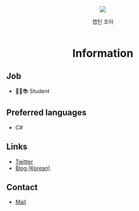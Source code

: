 <div align="center">
<p>
    <img src="https://i.imgur.com/OIXca2p.png">
</p>
캡틴 조아<br><br>
<h1>Information</h1>
</div>

## Job
- 👨‍💼📚 Student

## Preferred languages
- C#

## Links
- [Twitter](https://twitter.com/newsepiz)
- [Blog (Korean)](https://blog.naver.com/pid011)

## Contact
- [Mail](deet1022@gmail.com)
